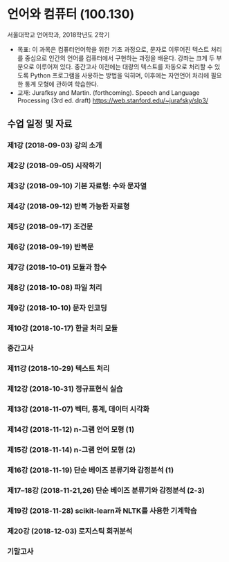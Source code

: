 # 언어와 컴퓨터 (100.130)
서울대학교 언어학과, 2018학년도 2학기

+ 목표: 이 과목은 컴퓨터언어학을 위한 기초 과정으로, 문자로 이루어진 텍스트 처리를 중심으로 인간의 언어를 컴퓨터에서 구현하는 과정을 배운다. 강좌는 크게 두 부분으로 이루어져 있다. 중간고사 이전에는 대량의 텍스트를 자동으로 처리할 수 있도록 Python 프로그램을 사용하는 방법을 익히며, 이후에는 자연언어 처리에 필요한 통계 모형에 관하여 학습한다.
+ 교재: Jurafksy and Martin. (forthcoming). Speech and Language Processing (3rd ed. draft) https://web.stanford.edu/~jurafsky/slp3/

## 수업 일정 및 자료
### 제1강 (2018-09-03) 강의 소개
### 제2강 (2018-09-05) 시작하기
### 제3강 (2018-09-10) 기본 자료형: 수와 문자열
### 제4강 (2018-09-12) 반복 가능한 자료형
### 제5강 (2018-09-17) 조건문
### 제6강 (2018-09-19) 반복문
### 제7강 (2018-10-01) 모듈과 함수
### 제8강 (2018-10-08) 파일 처리 
### 제9강 (2018-10-10) 문자 인코딩
### 제10강 (2018-10-17) 한글 처리 모듈
### 중간고사
### 제11강 (2018-10-29) 텍스트 처리
### 제12강 (2018-10-31) 정규표현식 실습
### 제13강 (2018-11-07) 벡터, 통계, 데이터 시각화
### 제14강 (2018-11-12) n-그램 언어 모형 (1)
### 제15강 (2018-11-14) n-그램 언어 모형 (2)
### 제16강 (2018-11-19) 단순 베이즈 분류기와 감정분석 (1)
### 제17–18강 (2018-11-21,26) 단순 베이즈 분류기와 감정분석 (2-3)
### 제19강 (2018-11-28) scikit-learn과 NLTK를 사용한 기계학습
### 제20강 (2018-12-03) 로지스틱 회귀분석
### 기말고사
